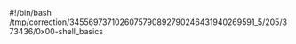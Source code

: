 #!/bin/bash
/tmp/correction/3455697371026075790892790246431940269591_5/205/373436/0x00-shell_basics

